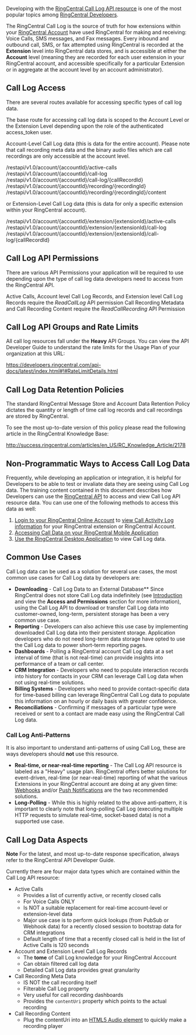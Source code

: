 Developing with the [RingCentral Call Log API resource](https://developers.ringcentral.com/api-docs/latest/index.html#!#RefCallLogInfo.html) is one of the most popular topics among [RingCentral Developers](https://developer.ringcentral.com).

The RingCentral Call Log is the source of truth for how extensions within your [RingCentral Account](https://service.ringcentral.com) have used RingCentral for making and receiving: Voice Calls, SMS messages, and Fax messages. Every inbound and outbound call, SMS, or fax attempted using RingCentral is recorded at the **Extension** level into RingCentral data stores, and is accessible at either the **Account** level (meaning they are recorded for each user extension in your RingCentral account, and accessible specifically for a particular Extension or in aggregate at the account level by an account administrator).

## Call Log Access

There are several routes available for accessing specific types of call log data.

The base route for accessing call log data is scoped to the Account Level or the Extension Level depending upon the role of the authenticated access_token user.

Account-Level Call Log data (this is data for the entire account). Please note that call recording meta data and the binary audio files which are call recordings are only accessible at the account level.

/restapi/v1.0/account/{accountId}/active-calls
/restapi/v1.0/account/{accountId}/call-log
/restapi/v1.0/account/{accountId}/call-log/{callRecordId}
/restapi/v1.0/account/{accountId}/recording/{recordingId}
/restapi/v1.0/account/{accountId}/recording/{recordingId}/content

or Extension-Level Call Log data (this is data for only a specific extension within your RingCentral account).

/restapi/v1.0/account/{accountId}/extension/{extensionId}/active-calls
/restapi/v1.0/account/{accountId}/extension/{extensionId}/call-log
/restapi/v1.0/account/{accountId}/extension/{extensionId}/call-log/{callRecordId}

## Call Log API Permissions

There are various API Permissions your application will be required to use depending upon the type of call log data developers need to access from the RingCentral API.

Active Calls, Account level Call Log Records, and Extension level Call Log Records require the *ReadCallLog* API permission
Call Recording Metadata and Call Recording Content require the *ReadCallRecording* API Permission

## Call Log API Groups and Rate Limits

All call log resources fall under the **Heavy** API Groups. You can view the API Developer Guide to understand the rate limits for the Usage Plan of your organization at this URL:

https://developers.ringcentral.com/api-docs/latest/index.html#!#RateLimitDetails.html

## Call Log Data Retention Policies

The standard RingCentral Message Store and Account Data Retention Policy dictates the quantity or length of time call log records and call recordings are stored by RingCentral.

To see the most up-to-date version of this policy please read the following article in the RingCentral Knowledge Base:

http://success.ringcentral.com/articles/en_US/RC_Knowledge_Article/2178

## Non-Programmatic Ways to Access Call Log Data

Frequently, while developing an application or integration, it is helpful for Developers to be able to test or invaliate data they are seeing using Call Log data. The training content contained in this document describes how Developers can use the [RingCentral API](https://developer.ringcentral.com/api-explorer) to access and view Call Log API resource data. You can use one of the following methods to access this data as well:

1. [Login to your RingCentral Online Account](http://success.ringcentral.com/articles/RC_Knowledge_Article/Logging-in-to-your-RingCentral-account) to [view Call Activity Log information](http://success.ringcentral.com/articles/RC_Knowledge_Article/Activity-Log-Overview) for your RingCentral extension or RingCentral Account.
2. [Accessing Call Data on your RingCentral Mobile Application](http://success.ringcentral.com/articles/en_US/RC_Knowledge_Article/5122)
3. [Use the RingCentral Desktop Application](http://success.ringcentral.com/articles/en_US/RC_Knowledge_Article/7244) to view Call Log data.

## Common Use Cases

Call Log data can be used as a solution for several use cases, the most common use cases for Call Log data by developers are:

* **Downloading** - Call Log Data to an External Database** Since RingCentral does not store Call Log data indefinitely (see [Introduction](calllog_introduction.md) and view the **Access and Permissions** section for more information), using the Call Log API to download or transfer Call Log data into customer-owned, long-term, persistent storage has been a very common use case.
* **Reporting** - Developers can also achieve this use case by implementing downloaded Call Log data into their persistent storage. Application developers who do not need long-term data storage have opted to use the Call Log data to power short-term reporting pages.
* **Dashboards** - Polling a RingCentral account Call Log data at a set interval of time (that is not real-time) can provide insights into performance of a team or call center.
* **CRM Integration** - Developers who need to populate interaction records into history for contacts in your CRM can leverage Call Log data when not using real-time solutions.
* **Billing Systems** - Developers who need to provide contact-specific data for time-based billing can leverage RingCentral Call Log data to populate this information on an hourly or daily basis with greater confidence.
* **Reconciliations** - Confirming if messages of a particular type were received or sent to a contact are made easy using the RingCentral Call Log data.

### Call Log Anti-Patterns

It is also important to understand anti-patterns of using Call Log, these are ways developers should **not** use this resource.

* **Real-time, or near-real-time reporting** - The Call Log API resource is labeled as a "Heavy" usage plan. RingCentral offers better solutions for event-driven, real-time (or near-real-time) reporting of what the various Extensions in your RingCentral account are doing at any given time: [Webhooks]() and/or [Push Notifications]() are the two recommended solutions.
* **Long-Polling** - While this is highly related to the above anti-pattern, it is important to clearly note that long-polling Call Log (executing multiple HTTP requests to simulate real-time, socket-based data) is not a supported use case.

## Call Log Data Aspects

**Note** For the latest, and most up-to-date response specification, always refer to the RingCentral API Developer Guide.

Currently there are four major data types which are contained within the Call Log API resource:

* Active Calls
    * Provides a list of currently active, or recently closed calls
    * For Voice Calls ONLY
    * Is NOT a suitable replacement for real-time account-level or extension-level data
    * Major use case is to perform quick lookups (from PubSub or Webhook data) for a recently closed session to bootstrap data for CRM integrations
    * Default length of time that a recently closed call is held in the list of Active Calls is 120 seconds
* Account and Extension Level Call Log Records
    * The **tome** of Call Log knowledge for your RingCentral Acccount
    * Can obtain filtered call log data
    * Detailed Call Log data provides great granularity
* Call Recording Meta Data
    * IS NOT the call recording itself
    * Filterable Call Log property
    * Very useful for call recording dashboards
    * Provides the `contentUri` property which points to the actual recording
* Call Recording Content
    * Plug the contentUri into an [HTML5 Audio element]() to quickly make a recording player
